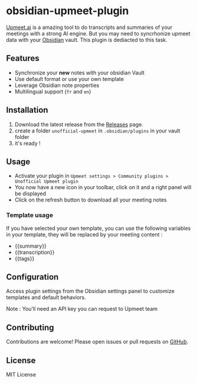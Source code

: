 # obsidian-upmeet-plugin

[Upmeet.ai](https://upmeet.ai) is a amazing tool to do transcripts and summaries of your meetings with a strong AI engine. But you may need to syncrhonize upmeet data with your [Obsidian](https://obsidian.md/) vault.
This plugin is dediacted to this task.


## Features

- Synchronize your **new** notes with your obsidian Vault
- Use default format or use your own template
- Leverage Obsidian note properties
- Multilingual support (`fr` and `en`)

## Installation

1. Download the latest release from the [Releases](https://github.com/Golgautier/obsidian-upmeet-plugin/releases) page.
2. create a folder `unofficial-upmeet` in `.obsidian/plugins` in your vault folder
3. it's ready !

## Usage

- Activate your plugin in `Upmeet settings > Community plugins > Unofficial Upmeet plugin`
- You now have a new icon in your toolbar, click on it and a right panel will be displayed
- Click on the refresh button to download all your meeting notes

### Template usage
If you have selected your own template, you can use the following variables in your template, they will be replaced by your meeting content :
- {{summary}}
- {{transcription}}
- {{tags}}

## Configuration

Access plugin settings from the Obsidian settings panel to customize templates and default behaviors.

Note : You'll need an API key you can request to Upmeet team


## Contributing

Contributions are welcome! Please open issues or pull requests on [GitHub](https://github.com/Golgautier/obsidian-upmeet-plugin).

## License

MIT License
